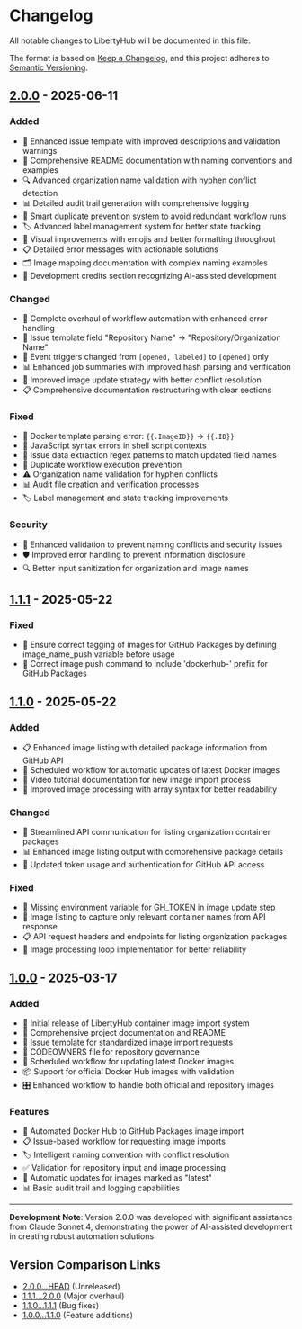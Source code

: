 # Changelog

All notable changes to LibertyHub will be documented in this file.

The format is based on [Keep a Changelog](https://keepachangelog.com/en/1.0.0/),
and this project adheres to [Semantic Versioning](https://semver.org/spec/v2.0.0.html).

## [2.0.0] - 2025-06-11

### Added
- 🤖 Enhanced issue template with improved descriptions and validation warnings
- 📝 Comprehensive README documentation with naming conventions and examples
- 🔍 Advanced organization name validation with hyphen conflict detection
- 📊 Detailed audit trail generation with comprehensive logging
- 🚫 Smart duplicate prevention system to avoid redundant workflow runs
- 🏷️ Advanced label management system for better state tracking
- 🎨 Visual improvements with emojis and better formatting throughout
- 📋 Detailed error messages with actionable solutions
- 🗂️ Image mapping documentation with complex naming examples
- 🚀 Development credits section recognizing AI-assisted development

### Changed
- 🔧 Complete overhaul of workflow automation with enhanced error handling
- 📝 Issue template field "Repository Name" → "Repository/Organization Name"
- 🎯 Event triggers changed from `[opened, labeled]` to `[opened]` only
- 📊 Enhanced job summaries with improved hash parsing and verification
- 🔄 Improved image update strategy with better conflict resolution
- 📋 Comprehensive documentation restructuring with clear sections

### Fixed
- 🐛 Docker template parsing error: `{{.ImageID}}` → `{{.ID}}`
- 🔧 JavaScript syntax errors in shell script contexts
- 📝 Issue data extraction regex patterns to match updated field names
- 🔄 Duplicate workflow execution prevention
- ⚠️ Organization name validation for hyphen conflicts
- 📊 Audit file creation and verification processes
- 🏷️ Label management and state tracking improvements

### Security
- 🔐 Enhanced validation to prevent naming conflicts and security issues
- 🛡️ Improved error handling to prevent information disclosure
- 🔍 Better input sanitization for organization and image names

## [1.1.1] - 2025-05-22

### Fixed
- 🔧 Ensure correct tagging of images for GitHub Packages by defining image_name_push variable before usage
- 🔄 Correct image push command to include 'dockerhub-' prefix for GitHub Packages

## [1.1.0] - 2025-05-22

### Added
- 📋 Enhanced image listing with detailed package information from GitHub API
- 🔄 Scheduled workflow for automatic updates of latest Docker images
- 📝 Video tutorial documentation for new image import process
- 🎯 Improved image processing with array syntax for better readability

### Changed
- 🔧 Streamlined API communication for listing organization container packages
- 📊 Enhanced image listing output with comprehensive package details
- 🔄 Updated token usage and authentication for GitHub API access

### Fixed
- 🐛 Missing environment variable for GH_TOKEN in image update step
- 🔄 Image listing to capture only relevant container names from API response
- 📋 API request headers and endpoints for listing organization packages
- 🔧 Image processing loop implementation for better reliability

## [1.0.0] - 2025-03-17

### Added
- 🚀 Initial release of LibertyHub container image import system
- 📝 Comprehensive project documentation and README
- 🎯 Issue template for standardized image import requests
- 👥 CODEOWNERS file for repository governance
- 🔄 Scheduled workflow for updating latest Docker images
- 📦 Support for official Docker Hub images with validation
- 🎛️ Enhanced workflow to handle both official and repository images

### Features
- 🐳 Automated Docker Hub to GitHub Packages image import
- 📋 Issue-based workflow for requesting image imports
- 🏷️ Intelligent naming convention with conflict resolution
- ✅ Validation for repository input and image processing
- 🔄 Automatic updates for images marked as "latest"
- 📊 Basic audit trail and logging capabilities

---

**Development Note**: Version 2.0.0 was developed with significant assistance from Claude Sonnet 4, demonstrating the power of AI-assisted development in creating robust automation solutions.

## Version Comparison Links

- [2.0.0...HEAD](https://github.com/codaqui/libertyhub/compare/v2.0.0...HEAD) (Unreleased)
- [1.1.1...2.0.0](https://github.com/codaqui/libertyhub/compare/v1.1.1...v2.0.0) (Major overhaul)
- [1.1.0...1.1.1](https://github.com/codaqui/libertyhub/compare/v1.1.0...v1.1.1) (Bug fixes)
- [1.0.0...1.1.0](https://github.com/codaqui/libertyhub/compare/v1.0.0...v1.1.0) (Feature additions)

[Unreleased]: https://github.com/codaqui/libertyhub/compare/v2.0.0...HEAD
[2.0.0]: https://github.com/codaqui/libertyhub/compare/v1.1.1...v2.0.0
[1.1.1]: https://github.com/codaqui/libertyhub/compare/v1.1.0...v1.1.1
[1.1.0]: https://github.com/codaqui/libertyhub/compare/v1.0.0...v1.1.0
[1.0.0]: https://github.com/codaqui/libertyhub/releases/tag/v1.0.0
